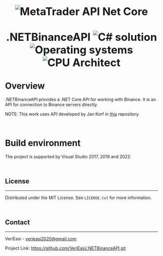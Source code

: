 <a name="readme-top"></a>

<h1 align="center" style="display: block; font-size: 2.5em; font-weight: bold; margin-block-start: 1em; margin-block-end: 1em;">
<img align="center" src="https://avatars.githubusercontent.com/u/111559946?s=400&u=ce865a376c82f7c69c0c2ad443ef8a2d3767c4a6&v=4" alt="MetaTrader API Net Core" style="width:%;height:%"/></a>
  <br /><br /><strong>.NETBinanceAPI</strong>



<img src="https://img.shields.io/badge/Solution-.net6-blue?style=flat&logo=C-sharp&logoColor=b0c0c0&labelColor=363D44" alt="C# solution"/>
<img src="https://img.shields.io/badge/OS-windows-blue??style=flat&logo=Windows&logoColor=b0c0c0&labelColor=363D44" alt="Operating systems"/>
<img src="https://img.shields.io/badge/CPU-x86%20%7C%20x86__64-blue?style=flat&logo=Intel&logoColor=b0c0c0&labelColor=363D44" alt="CPU Architect"/>
</h1>

# Overview

.NETBinanceAPI provides a .NET Core API for working with Binance. It is an API for connection to Binance servers directly.


NOTE: This work uses API developed by Jan Korf in [this](https://github.com/JKorf/Binance.Net.git) repository.


<br/>

# Build environment

The project is supported by Visual Studio 2017, 2019 and 2022.


<br />

<!-- LICENSE -->
## License
---

Distributed under the MIT License. See `LICENSE.txt` for more information.



<br />

<!-- CONTACT -->
## Contact
---

VeriEasi - verieasi2020@gmail.com

Project Link: https://github.com/VeriEasi/.NETBinanceAPI.git

